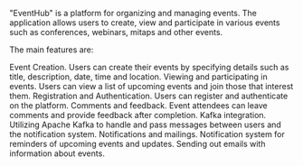 "EventHub" is a platform for organizing and managing events. The application allows users to create, view and participate in various events such as conferences, webinars, mitaps and other events.

The main features are:

Event Creation. Users can create their events by specifying details such as title, description, date, time and location.
Viewing and participating in events. Users can view a list of upcoming events and join those that interest them.
Registration and Authentication. Users can register and authenticate on the platform.
Comments and feedback. Event attendees can leave comments and provide feedback after completion.
Kafka integration. Utilizing Apache Kafka to handle and pass messages between users and the notification system.
Notifications and mailings. Notification system for reminders of upcoming events and updates. Sending out emails with information about events.
